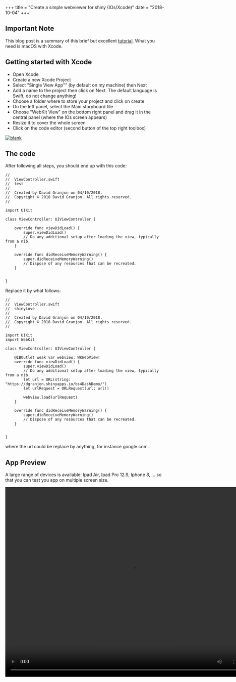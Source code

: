 +++
  title = "Create a simple webviewer for shiny (IOs/Xcode)"
  date = "2018-10-04"
+++
    
## Important Note

This blog post is a summary of this brief but excellent [tutorial](https://www.youtube.com/watch?v=6tr6tpKC8Tg).
What you need is macOS with Xcode.

## Getting started with Xcode
* Open Xcode
* Create a new Xcode Project
* Select "Single View App"" (by default on my machine) then Next
* Add a name to the project then click on Next. The default language is Swift, do not
change anything!
* Choose a folder where to store your project and click on create
* On the left panel, select the Main.storyboard file
* Choose "WebKit View" on the bottom right panel and drag it in the central panel (where the IOs screen appears)
* Resize it to cover the whole screen
* Click on the code editor (second button of the top right toolbox)


<a href="images/shiny_webview_wrapup.png"><img src="images/shiny_webview_wrapup.png" width="auto" height="auto" alt="blank"></a>


## The code

After following all steps, you should end up with this code:

```{javascript}
//
//  ViewController.swift
//  test
//
//  Created by David Granjon on 04/10/2018.
//  Copyright © 2018 David Granjon. All rights reserved.
//

import UIKit

class ViewController: UIViewController {

    override func viewDidLoad() {
        super.viewDidLoad()
        // Do any additional setup after loading the view, typically from a nib.
    }

    override func didReceiveMemoryWarning() {
        super.didReceiveMemoryWarning()
        // Dispose of any resources that can be recreated.
    }


}
```

Replace it by what follows:

```{javascript}
//
//  ViewController.swift
//  shinyLove
//
//  Created by David Granjon on 04/10/2018.
//  Copyright © 2018 David Granjon. All rights reserved.
//

import UIKit
import WebKit

class ViewController: UIViewController {

    @IBOutlet weak var webview: WKWebView!
    override func viewDidLoad() {
        super.viewDidLoad()
        // Do any additional setup after loading the view, typically from a nib.
        let url = URL(string: "https://dgranjon.shinyapps.io/bs4DashDemo/")
        let urlRequest = URLRequest(url: url!)
        
        webview.load(urlRequest)
    }

    override func didReceiveMemoryWarning() {
        super.didReceiveMemoryWarning()
        // Dispose of any resources that can be recreated.
    }


}
```

where the url could be replace by anything, for instance google.com.

## App Preview
A large range of devices is available: Ipad Air, Ipad Pro 12.9, Iphone 8, ...
so that you can test you app on multiple screen size.

<video width="800" height="600" controls>
  <source src="videos/shiny_webview.mp4" type="video/mp4">
</video>